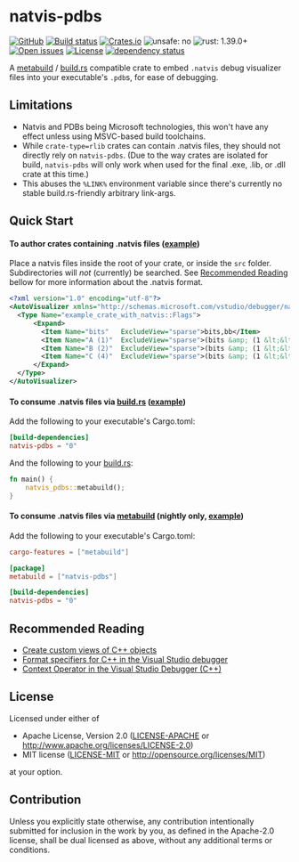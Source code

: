 # natvis-pdbs

[![GitHub](https://img.shields.io/github/stars/MaulingMonkey/natvis-pdbs.svg?label=GitHub&style=social)](https://github.com/MaulingMonkey/natvis-pdbs)
[![Build status](https://ci.appveyor.com/api/projects/status/8lbwdphr2o4nm7wd?svg=true)](https://ci.appveyor.com/project/MaulingMonkey/natvis-pdbs)
[![Crates.io](https://img.shields.io/crates/v/natvis-pdbs.svg)](https://crates.io/crates/natvis-pdbs)
![unsafe: no](https://img.shields.io/badge/unsafe-no-green.svg)
![rust: 1.39.0+](https://img.shields.io/badge/rust-1.39.0%2B-green.svg)
[![Open issues](https://img.shields.io/github/issues-raw/MaulingMonkey/natvis-pdbs.svg)](https://github.com/MaulingMonkey/natvis-pdbs/issues)
[![License](https://img.shields.io/crates/l/natvis_pdbs.svg)](https://github.com/MaulingMonkey/natvis-pdbs)
[![dependency status](https://deps.rs/repo/github/MaulingMonkey/natvis-pdbs/status.svg)](https://deps.rs/repo/github/MaulingMonkey/natvis-pdbs)

A [metabuild] / [build.rs] compatible crate to embed `.natvis` debug visualizer files into your executable's `.pdb`s, for ease of debugging.



## Limitations

* Natvis and PDBs being Microsoft technologies, this won't have any effect unless using MSVC-based build toolchains.
* While `crate-type=rlib` crates can contain .natvis files, they should not directly rely on `natvis-pdbs`.
  (Due to the way crates are isolated for build, `natvis-pdbs` will only work when used for the final .exe, .lib,
  or .dll crate at this time.)
* This abuses the `%LINK%` environment variable since there's currently no stable build.rs-friendly arbitrary link-args.


## Quick Start

#### To author crates containing .natvis files \([example](https://github.com/MaulingMonkey/natvis-pdbs/tree/master/crates/example-crate-with-natvis/)\)

Place a natvis files inside the root of your crate, or inside the `src` folder.
Subdirectories will *not* (currently) be searched.
See [Recommended Reading](#recommended-reading) bellow for more information about the .natvis format.

```xml
<?xml version="1.0" encoding="utf-8"?>
<AutoVisualizer xmlns="http://schemas.microsoft.com/vstudio/debugger/natvis/2010">
  <Type Name="example_crate_with_natvis::Flags">
      <Expand>
        <Item Name="bits"   ExcludeView="sparse">bits,bb</Item>
        <Item Name="A (1)"  ExcludeView="sparse">(bits &amp; (1 &lt;&lt; 0)) != 0</Item>
        <Item Name="B (2)"  ExcludeView="sparse">(bits &amp; (1 &lt;&lt; 1)) != 0</Item>
        <Item Name="C (4)"  ExcludeView="sparse">(bits &amp; (1 &lt;&lt; 2)) != 0</Item>
      </Expand>
  </Type>
</AutoVisualizer>
```

#### To consume .natvis files via [build.rs] \([example](https://github.com/MaulingMonkey/natvis-pdbs/tree/master/crates/example-usage-build-rs/)\)

Add the following to your executable's Cargo.toml:
```toml
[build-dependencies]
natvis-pdbs = "0"
```

And the following to your [build.rs]:
```rust
fn main() {
    natvis_pdbs::metabuild();
}
```

#### To consume .natvis files via [metabuild] \(nightly only, [example](https://github.com/MaulingMonkey/natvis-pdbs/tree/master/crates/example-usage-metabuild/)\)

Add the following to your executable's Cargo.toml:
```toml
cargo-features = ["metabuild"]

[package]
metabuild = ["natvis-pdbs"]

[build-dependencies]
natvis-pdbs = "0"
```



## Recommended Reading

* [Create custom views of C++ objects](https://docs.microsoft.com/en-us/visualstudio/debugger/create-custom-views-of-native-objects?view=vs-2019)
* [Format specifiers for C++ in the Visual Studio debugger](https://docs.microsoft.com/en-us/visualstudio/debugger/format-specifiers-in-cpp?view=vs-2019)
* [Context Operator in the Visual Studio Debugger (C++)](https://docs.microsoft.com/en-us/visualstudio/debugger/context-operator-cpp?view=vs-2019)



## License

Licensed under either of

* Apache License, Version 2.0 ([LICENSE-APACHE](LICENSE-APACHE) or http://www.apache.org/licenses/LICENSE-2.0)
* MIT license ([LICENSE-MIT](LICENSE-MIT) or http://opensource.org/licenses/MIT)

at your option.



## Contribution

Unless you explicitly state otherwise, any contribution intentionally submitted
for inclusion in the work by you, as defined in the Apache-2.0 license, shall be
dual licensed as above, without any additional terms or conditions.

<!-- https://doc.rust-lang.org/1.4.0/complement-project-faq.html#why-dual-mit/asl2-license? -->
<!-- https://rust-lang-nursery.github.io/api-guidelines/necessities.html#crate-and-its-dependencies-have-a-permissive-license-c-permissive -->
<!-- https://choosealicense.com/licenses/apache-2.0/ -->
<!-- https://choosealicense.com/licenses/mit/ -->

[metabuild]:                        https://github.com/rust-lang/rfcs/blob/master/text/2196-metabuild.md
[build.rs]:                         https://doc.rust-lang.org/cargo/reference/build-scripts.html
